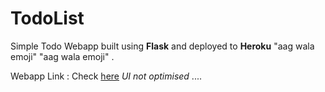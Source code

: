 # TodoList

Simple Todo Webapp built using **Flask** and deployed to **Heroku** "aag wala emoji" "aag wala emoji" .

Webapp Link : Check [here](https://flaskflasktodo.herokuapp.com/)
*UI not optimised* ....    
